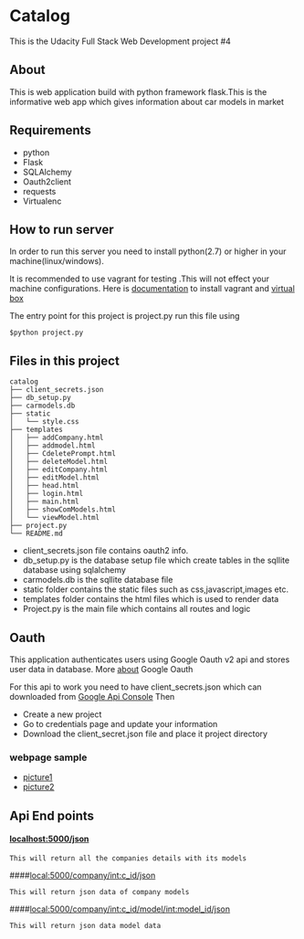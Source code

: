 # Catalog
  This is the Udacity Full Stack Web Development project #4
  
  
## About
   This is web application build with python framework flask.This is the informative web app
   which gives information about car models in market
   
   
## Requirements
  - python
  - Flask
  - SQLAlchemy
  - Oauth2client
  - requests
  - Virtualenc
  
  
## How to run server
  In order to run this server you need to install python(2.7) or higher in your machine(linux/windows).


  It is recommended to use vagrant for testing .This will not effect your machine configurations.
  Here is [documentation](https://www.vagrantup.com/docs/) to install vagrant and [virtual box](https://www.virtualbox.org/wiki/Documentation) 
  
  
  The entry point for this project is project.py
  run this file using
  ```
  $python project.py
  
  ```
## Files in this project
  ```
  catalog
  ├── client_secrets.json
  ├── db_setup.py
  ├── carmodels.db
  ├── static
  │   └── style.css
  ├── templates
  │   ├── addCompany.html
  │   ├── addmodel.html
  │   ├── CdeletePrompt.html
  │   ├── deleteModel.html
  │   ├── editCompany.html
  │   ├── editModel.html
  │   ├── head.html
  │   ├── login.html
  │   ├── main.html
  │   ├── showComModels.html
  │   └── viewModel.html
  ├── project.py
  └── README.md
  ```
  - client_secrets.json file contains oauth2 info.
  - db_setup.py is the database setup file which create tables in the sqllite database using sqlalchemy
  - carmodels.db is the sqllite database file
  - static folder contains the static files such as css,javascript,images etc.
  - templates folder contains the html files which is used to render data
  - Project.py is the main file which contains all routes and logic
## Oauth 
  This application authenticates users using Google Oauth v2 api and stores user data in database.
  More [about](https://developers.google.com/identity/protocols/OAuth2) Google Oauth 
  
  
  For this api to work you need to have client_secrets.json which can downloaded from [Google Api Console](https://console.developers.google.con) 
  Then
  - Create a new project
  - Go to credentials page and update your information
  - Download the client_secret.json file and place it project directory
  
### webpage sample
   - [picture1](https://lh4.googleusercontent.com/CCLYRLrtBhc96XYIZxc_up_9kfaI6uQfj1nqF4_rA61h3fBUXGLzWIIfporOFtWDX7EUMFYeWU8VZhtDVdzt=w1960-h3936-rw)
   - [picture2](https://lh3.googleusercontent.com/lqOiOHwnsTwLGLlSnQncVnBbsZhTF_0OjKi-0MhuVyzBP44z54D6slBR2qQrM96stjNYcjKI61vPl0e81QpK=w1960-h3936-rw)

## Api End points
  #### [localhost:5000/json](http://localhost:5000/json)


    This will return all the companies details with its models
  ####[local:5000/company/<int:c_id>/json](http://local:5000/company/1/json)


    This will return json data of company models
  ####[local:5000/company/<int:c_id>/model/<int:model_id>/json](http://localhost:5000/company/4/model/3/json)

  
    This will return json data model data
